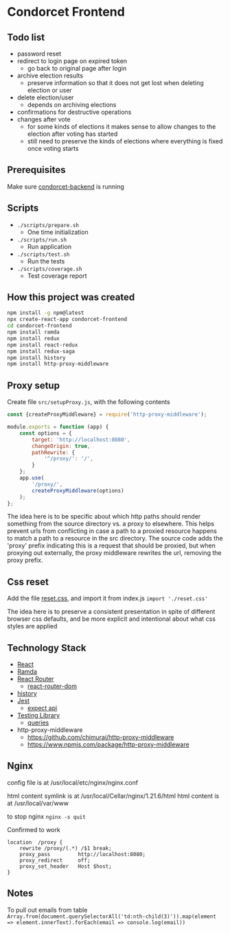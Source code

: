 # Condorcet Frontend

## Todo list
- password reset
- redirect to login page on expired token
  - go back to original page after login
- archive election results
  - preserve information so that it does not get lost when deleting election or user 
- delete election/user
  - depends on archiving elections
- confirmations for destructive operations
- changes after vote
  - for some kinds of elections it makes sense to allow changes to the election after voting has started
  - still need to preserve the kinds of elections where everything is fixed once voting starts

## Prerequisites

Make sure [condorcet-backend](https://github.com/SeanShubin/condorcet-backend) is running

## Scripts

- `./scripts/prepare.sh`
  - One time initialization
- `./scripts/run.sh`
  - Run application
- `./scripts/test.sh`
  - Run the tests
- `./scripts/coverage.sh`
  - Test coverage report

## How this project was created
```bash
npm install -g npm@latest
npx create-react-app condorcet-frontend
cd condorcet-frontend
npm install ramda
npm install redux
npm install react-redux
npm install redux-saga
npm install history
npm install http-proxy-middleware
```

## Proxy setup
Create file `src/setupProxy.js`, with the following contents

```javascript
const {createProxyMiddleware} = require('http-proxy-middleware');

module.exports = function (app) {
    const options = {
        target: 'http://localhost:8080',
        changeOrigin: true,
        pathRewrite: {
            '^/proxy/': '/',
        }
    };
    app.use(
        '/proxy/',
        createProxyMiddleware(options)
    );
};
```

The idea here is to be specific about which http paths should render something from the source directory vs. a proxy to elsewhere.
This helps prevent urls from conflicting in case a path to a proxied resource happens to match a path to a resource in the src directory.
The source code adds the 'proxy' prefix indicating this is a request that should be proxied,
but when proxying out externally, the proxy middleware rewrites the url, removing the proxy prefix.

## Css reset
Add the file [reset.css](http://meyerweb.com/eric/tools/css/reset/),
and import it from index.js `import './reset.css'`

The idea here is to preserve a consistent presentation in spite of different browser css defaults,
and be more explicit and intentional about what css styles are applied

## Technology Stack
- [React](https://reactjs.org/)
- [Ramda](https://ramdajs.com/)
- [React Router](https://reactrouter.com/)
  - [react-router-dom](https://www.npmjs.com/package/react-router-dom)
- [history](https://github.com/ReactTraining/history/)
- [Jest](https://jestjs.io/)
  - [expect api](https://jestjs.io/docs/en/expect)
- [Testing Library](https://testing-library.com)
  - [queries](https://testing-library.com/docs/dom-testing-library/api-queries)
- http-proxy-middleware
  - https://github.com/chimurai/http-proxy-middleware
  - https://www.npmjs.com/package/http-proxy-middleware

## Nginx
config file is at /usr/local/etc/nginx/nginx.conf

html content symlink is at /usr/local/Cellar/nginx/1.21.6/html
html content is at /usr/local/var/www

to stop nginx `nginx -s quit`

Confirmed to work
```
location  /proxy {
    rewrite /proxy/(.*) /$1 break;
    proxy_pass         http://localhost:8080;
    proxy_redirect     off;
    proxy_set_header   Host $host;
}
```

## Notes
To pull out emails from table
`Array.from(document.querySelectorAll('td:nth-child(3)')).map(element => element.innerText).forEach(email => console.log(email))`
